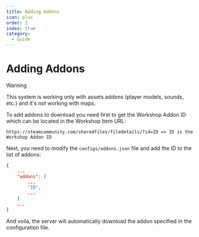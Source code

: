 ```yaml
---
title: Adding Addons
icon: plus
order: 2
index: true
category:
  - Guide
---
```


# Adding Addons

> [!warning]
> This system is working only with assets addons (player models, sounds, etc.) and it's not working with maps.

To add addons to download you need first to get the Workshop Addon ID which can be located in the Workshop Item URL:

```
https://steamcommunity.com/sharedfiles/filedetails/?id=ID => ID is the Workshop Addon ID
```

Next, you need to modify the `configs/addons.json` file and add the ID to the list of addons:

```json title="addons.json"
{
    ...
    "addons": [
        ...
        "ID",
        ...
    ]
    ...
}
```

And voila, the server will automatically download the addon specified in the configuration file.